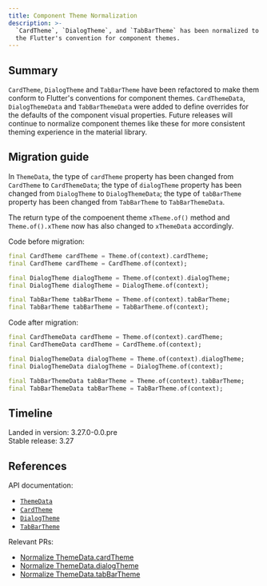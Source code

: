 ```yaml
---
title: Component Theme Normalization
description: >-
  `CardTheme`, `DialogTheme`, and `TabBarTheme` has been normalized to follow
  the Flutter's convention for component themes.
---
```


## Summary

`CardTheme`, `DialogTheme` and `TabBarTheme` have been refactored to make them
conform to Flutter's conventions for component themes. `CardThemeData`, 
`DialogThemeData` and `TabBarThemeData` were added to define overrides for the
defaults of the component visual properties. Future releases will continue to
normalize component themes like these for more consistent theming experience in
the material library.

## Migration guide

In `ThemeData`, the type of `cardTheme` property has been changed from
`CardTheme` to `CardThemeData`; the type of `dialogTheme` property has been
changed from `DialogTheme` to `DialogThemeData`; the type of `tabBarTheme`
property has been changed from `TabBarTheme` to `TabBarThemeData`.

The return type of the compoenent theme `xTheme.of()` method and
`Theme.of().xTheme` now has also changed to `xThemeData` accordingly.

Code before migration:

```dart
final CardTheme cardTheme = Theme.of(context).cardTheme;
final CardTheme cardTheme = CardTheme.of(context);

final DialogTheme dialogTheme = Theme.of(context).dialogTheme;
final DialogTheme dialogTheme = DialogTheme.of(context);

final TabBarTheme tabBarTheme = Theme.of(context).tabBarTheme;
final TabBarTheme tabBarTheme = TabBarTheme.of(context);
```

Code after migration:

```dart
final CardThemeData cardTheme = Theme.of(context).cardTheme;
final CardThemeData cardTheme = CardTheme.of(context);

final DialogThemeData dialogTheme = Theme.of(context).dialogTheme;
final DialogThemeData dialogTheme = DialogTheme.of(context);

final TabBarThemeData tabBarTheme = Theme.of(context).tabBarTheme;
final TabBarThemeData tabBarTheme = TabBarTheme.of(context);
```

## Timeline

Landed in version: 3.27.0-0.0.pre<br>
Stable release: 3.27

## References

API documentation:

* [`ThemeData`][]
* [`CardTheme`][]
* [`DialogTheme`][]
* [`TabBarTheme`][]

Relevant PRs:

* [Normalize ThemeData.cardTheme][]
* [Normalize ThemeData.dialogTheme][]
* [Normalize ThemeData.tabBarTheme][]

[`ThemeData`]: {{site.api}}/flutter/material/ThemeData-class.html
[`CardTheme`]: {{site.api}}/flutter/material/CardTheme-class.html
[`DialogTheme`]: {{site.api}}/flutter/material/DialogTheme-class.html
[`TabBarTheme`]: {{site.api}}/flutter/material/TabBarTheme-class.html
[Normalize ThemeData.cardTheme]: {{site.repo.flutter}}/pull/153254
[Normalize ThemeData.dialogTheme]: {{site.repo.flutter}}/pull/155129
[Normalize ThemeData.tabBarTheme]: {{site.repo.flutter}}/pull/156253
